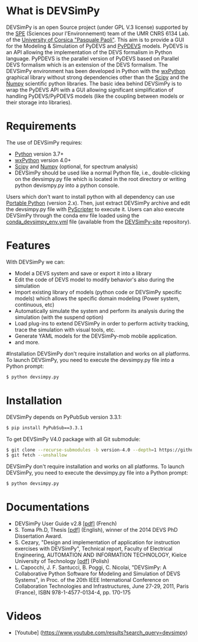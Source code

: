 # What is DEVSimPy
DEVSimPy is an open Source project (under GPL V.3 license) supported by the [SPE](http://http://spe.univ-corse.fr/) (Sciences pour l'Environnement) team of the UMR CNRS 6134 Lab. of the [University of Corsica "Pasquale Paoli"](http://univ-corse.fr). This aim is to provide a GUI for the Modeling & Simulation of PyDEVS and [PyPDEVS](http://msdl.cs.mcgill.ca/projects/DEVS/PythonPDEVS) models. PyDEVS is an API allowing the implementation of the DEVS formalism in Python language. PyPDEVS is the parallel version of PyDEVS based on Parallel DEVS formalism which is an extension of the DEVS formalism. 
 The DEVSimPy environment has been developed in Python with the [wxPython](http://www.wxpython.org) graphical library without 
strong dependencies other than the [Scipy](http://www.scipy.org) and the [Numpy](http://www.numpy.org) scientific python libraries. The basic idea behind DEVSimPy is to wrap the PyDEVS API with a GUI allowing 
significant simplification of handling PyDEVS/PyPDEVS models (like the coupling between models or their storage into libraries).

# Requirements
The use of DEVSimPy requires:

- [Python](http://www.python.org) version 3.7+
- [wxPython](http://www.wxpython.org) version 4.0+
- [Scipy](http://www.scipy.org) and [Numpy](http://www.numpy.org) (optional, for spectrum analysis)
- DEVSimPy should be used like a normal Python file, i.e., double-clicking on the devsimpy.py file which is located in the root directory or writing python devismpy.py into a python console.

Users which don't want to install python with all dependency can use [Portable Python](http://portablepython.com) (version 2.x). Then, just extract DEVSimPy archive and edit the devsimpy.py file with [PyScripter](https://sourceforge.net/projects/pyscripter/) to execute it. Users can also execute DEVSimPy through the conda env file loaded using the [conda_devsimpy_env.yml](https://github.com/capocchi/DEVSimPy-site/raw/gh-pages/conda_devsimpy_env.yml) file (available from the [DEVSimPy-site](https://github.com/capocchi/DEVSimPy-site) repository).

# Features
With DEVSimPy we can:

- Model a DEVS system and save or export it into a library
- Edit the code of DEVS model to modify behavior's also during the simulation
- Import existing library of models (python code or DEVSimPy specific models) which allows the specific domain modeling (Power system, continuous, etc)
- Automatically simulate the system and perform its analysis during the simulation (with the suspend option)
- Load plug-ins to extend DEVSimPy in order to perform activity tracking, trace the simulation with visual tools, etc.
- Generate YAML models for the DEVSimPy-mob mobile application.
- and more.

#Installation
DEVSimPy don't require installation and works on all platforms. To launch DEVSimPy, you need to execute the devsimpy.py file into a Python prompt:
```sh
$ python devsimpy.py
```

# Installation

DEVSimPy depends on PyPubSub version 3.3.1: 
```sh
$ pip install PyPubSub==3.3.1
```

To get DEVSimPy V4.0 package with all Git submodule: 
```sh
$ git clone --recurse-submodules -b version-4.0 --depth=1 https://github.com/capocchi/DEVSimPy.git .
$ git fetch --unshallow 
```

DEVSimPy don't require installation and works on all platforms. To launch DEVSimPy, you need to execute the devsimpy.py file into a Python prompt:
```sh
$ python devsimpy.py
```

# Documentations
 - DEVSimPy User Guide v2.8 [[pdf]](http://lcapocchi.free.fr/devsimpy/Guide_utilisateur_v2.8.pdf) (French)
 - S. Toma Ph.D, Thesis [[pdf]](https://hal.archives-ouvertes.fr/tel-01141844/document) (English), winner of the 2014 DEVS PhD Dissertation Award.
 - S. Cezary, "Design and implementation of application for instruction exercises with DEVSimPy", Technical report, Faculty of Electrical Engineering, AUTOMATION AND INFORMATION TECHNOLOGY, Kielce University of Technology [[pdf]](http://lcapocchi.free.fr/files/report_Cezary.pdf) (Polish)
 - L. Capocchi, J. F. Santucci, B. Poggi, C. Nicolai, "DEVSimPy: A Collaborative Python Software for Modeling and Simulation of DEVS Systems", in Proc. of the 20th IEEE International Conference on Collaboration Technologies and Infrastructures, June 27-29, 2011, Paris (France), ISBN 978-1-4577-0134-4, pp. 170-175

# Videos
- [Youtube] (https://www.youtube.com/results?search_query=devsimpy)

